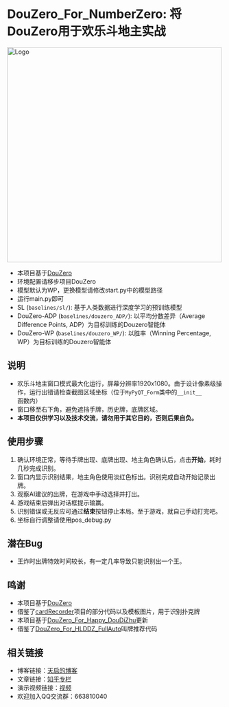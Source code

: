 # DouZero_For_NumberZero: 将DouZero用于欢乐斗地主实战
<img width="500" src="https://raw.githubusercontent.com/kwai/DouZero/main/imgs/douzero_logo.jpg" alt="Logo" />

*   本项目基于[DouZero](https://github.com/kwai/DouZero)
*   环境配置请移步项目DouZero
*   模型默认为WP，更换模型请修改start.py中的模型路径
*   运行main.py即可
*   SL (`baselines/sl/`): 基于人类数据进行深度学习的预训练模型
*   DouZero-ADP (`baselines/douzero_ADP/`): 以平均分数差异（Average Difference Points, ADP）为目标训练的Douzero智能体
*   DouZero-WP (`baselines/douzero_WP/`): 以胜率（Winning Percentage, WP）为目标训练的Douzero智能体

## 说明
*   欢乐斗地主窗口模式最大化运行，屏幕分辨率1920x1080。由于设计像素级操作，运行出错请检查截图区域坐标（位于`MyPyQT_Form`类中的`__init__`函数内）
*   窗口移至右下角，避免遮挡手牌，历史牌，底牌区域。
*   **本项目仅供学习以及技术交流，请勿用于其它目的，否则后果自负。**

## 使用步骤
1. 确认环境正常，等待手牌出现、底牌出现、地主角色确认后，点击**开始**，耗时几秒完成识别。
2. 窗口内显示识别结果，地主角色使用淡红色标出。识别完成自动开始记录出牌。
3. 观察AI建议的出牌，在游戏中手动选择并打出。
4. 游戏结束后弹出对话框提示输赢。
5. 识别错误或无反应可通过**结束**按钮停止本局。至于游戏，就自己手动打完吧。
6. 坐标自行调整请使用pos_debug.py

## 潜在Bug
*   王炸时出牌特效时间较长，有一定几率导致只能识别出一个王。


## 鸣谢
*   本项目基于[DouZero](https://github.com/kwai/DouZero)
*   借鉴了[cardRecorder](https://github.com/ZDZX-T/cardRecorder)项目的部分代码以及模板图片，用于识别扑克牌
*   本项目基于[DouZero_For_Happy_DouDiZhu](https://github.com/tianqiraf/DouZero_For_HappyDouDiZhu)更新
*   借鉴了[DouZero_For_HLDDZ_FullAuto](https://github.com/Vincentzyx/DouZero_For_HLDDZ_FullAuto)叫牌推荐代码

## 相关链接
*   博客链接：[天启的博客](https://tqraf.cn/2021/07/DouZero-For-HappyDouDiZhu.html)
*   文章链接：[知乎专栏](https://zhuanlan.zhihu.com/p/389439772)
*   演示视频链接：[视频](https://b23.tv/9WFP5F)
*   欢迎加入QQ交流群：663810040

